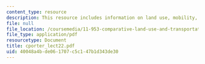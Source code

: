 ```yaml
---
content_type: resource
description: This resource includes information on land use, mobility, and accessibility.
file: null
file_location: /coursemedia/11-953-comparative-land-use-and-transportation-planning-spring-2006/40048a4bde061707c5c147b1d343de30_cporter_lect22.pdf
file_type: application/pdf
resourcetype: Document
title: cporter_lect22.pdf
uid: 40048a4b-de06-1707-c5c1-47b1d343de30
---
```


